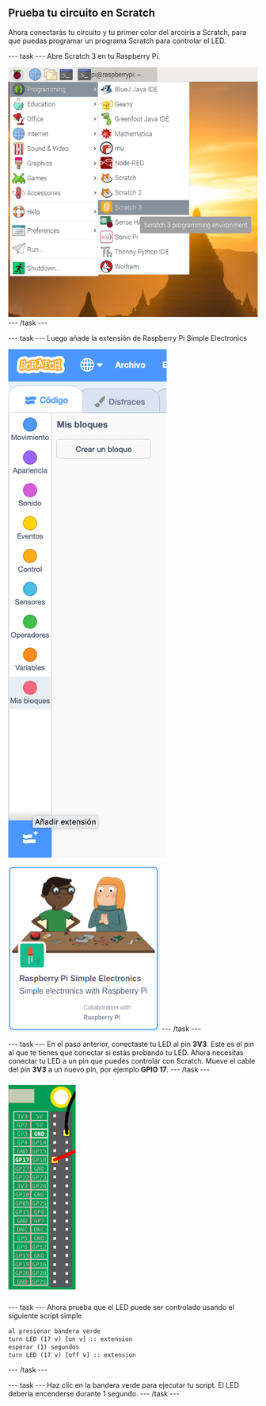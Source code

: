 ## Prueba tu circuito en Scratch

Ahora conectarás tu circuito y tu primer color del arcoiris a Scratch, para que puedas programar un programa Scratch para controlar el LED.

\--- task \--- Abre Scratch 3 en tu Raspberry Pi.

![abrir-scratch](images/open-scratch.png) \--- /task \---

\--- task \--- Luego añade la extensión de Raspberry Pi Simple Electronics

![añadir-extensión](images/add-extension.png)

![electrónica-simple](images/simple-electronics.png) \--- /task \---

\--- task \--- En el paso anterior, conectaste tu LED al pin **3V3**. Este es el pin al que te tienes que conectar si estás probando tu LED. Ahora necesitas conectar tu LED a un pin que puedes controlar con Scratch. Mueve el cable del pin **3V3** a un nuevo pin, por ejemplo **GPIO 17**. \--- /task \---

![Mover el pin](images/movepin.png)

\--- task \--- Ahora prueba que el LED puede ser controlado usando el siguiente script simple

```blocks3
al presionar bandera verde
turn LED (17 v) [on v] :: extension
esperar (1) segundos
turn LED (17 v) [off v] :: extension
```

\--- /task \---

\--- task \--- Haz clic en la bandera verde para ejecutar tu script. El LED debería encenderse durante 1 segundo. \--- /task \---
